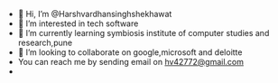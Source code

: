- 👋 Hi, I’m @Harshvardhansinghshekhawat
- 👀 I’m interested in tech software
- 🌱 I’m currently learning symbiosis institute of computer studies and research,pune
- 💞️ I’m looking to collaborate on google,microsoft and deloitte
- You can reach me by sending email on hv42772@gmail.com
- 

<!---
Harshvardhansinghshekhawat/Harshvardhansinghshekhawat is a ✨ special ✨ repository because its `README.md` (this file) appears on your GitHub profile.
You can click the Preview link to take a look at your changes.
--->
